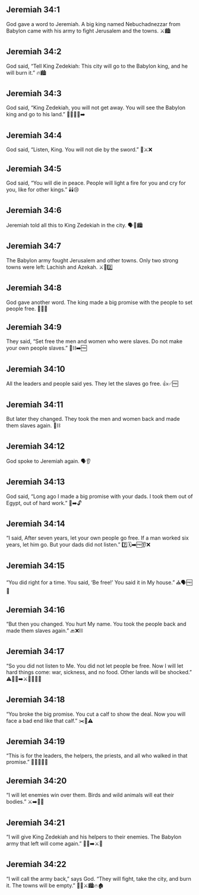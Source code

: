 ## Jeremiah 34:1
God gave a word to Jeremiah. A big king named Nebuchadnezzar from Babylon came with his army to fight Jerusalem and the towns. ⚔️🏙️
## Jeremiah 34:2
God said, “Tell King Zedekiah: This city will go to the Babylon king, and he will burn it.” 🔥🏙️
## Jeremiah 34:3
God said, “King Zedekiah, you will not get away. You will see the Babylon king and go to his land.” 🚫🏃‍♂️👀➡️
## Jeremiah 34:4
God said, “Listen, King. You will not die by the sword.” 🛑⚔️❌
## Jeremiah 34:5
God said, “You will die in peace. People will light a fire for you and cry for you, like for other kings.” 🕯️🕯️😢
## Jeremiah 34:6
Jeremiah told all this to King Zedekiah in the city. 🗣️👑🏙️
## Jeremiah 34:7
The Babylon army fought Jerusalem and other towns. Only two strong towns were left: Lachish and Azekah. ⚔️🏰2️⃣
## Jeremiah 34:8
God gave another word. The king made a big promise with the people to set people free. 📣🤝🆓
## Jeremiah 34:9
They said, “Set free the men and women who were slaves. Do not make your own people slaves.” 👫⛓️➡️🆓
## Jeremiah 34:10
All the leaders and people said yes. They let the slaves go free. 👍✅🆓
## Jeremiah 34:11
But later they changed. They took the men and women back and made them slaves again. 🔄⛓️
## Jeremiah 34:12
God spoke to Jeremiah again. 🗣️👂
## Jeremiah 34:13
God said, “Long ago I made a big promise with your dads. I took them out of Egypt, out of hard work.” 🧓➡️🔓
## Jeremiah 34:14
“I said, After seven years, let your own people go free. If a man worked six years, let him go. But your dads did not listen.” 7️⃣🗓️➡️🆓👂❌
## Jeremiah 34:15
“You did right for a time. You said, ‘Be free!’ You said it in My house.” ⛪🗣️🆓🙂
## Jeremiah 34:16
“But then you changed. You hurt My name. You took the people back and made them slaves again.” 🔙❌⛓️
## Jeremiah 34:17
“So you did not listen to Me. You did not let people be free. Now I will let hard things come: war, sickness, and no food. Other lands will be shocked.” ⚠️🚫🆓➡️⚔️🤒🍞❌😧
## Jeremiah 34:18
“You broke the big promise. You cut a calf to show the deal. Now you will face a bad end like that calf.” ✂️🐄⚠️
## Jeremiah 34:19
“This is for the leaders, the helpers, the priests, and all who walked in that promise.” 👑👨‍⚖️⛪👥
## Jeremiah 34:20
“I will let enemies win over them. Birds and wild animals will eat their bodies.” ⚔️➡️🦅🐺
## Jeremiah 34:21
“I will give King Zedekiah and his helpers to their enemies. The Babylon army that left will come again.” 👑👥➡️⚔️🔁
## Jeremiah 34:22
“I will call the army back,” says God. “They will fight, take the city, and burn it. The towns will be empty.” 📣🔁⚔️🏙️🔥🏚️
